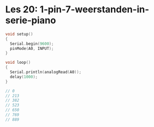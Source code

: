 # Les 20: 1-pin-7-weerstanden-in-serie-piano




```c++
void setup()
{
  Serial.begin(9600);  
  pinMode(A0, INPUT);
}

void loop()
{
  Serial.println(analogRead(A0));
  delay(1000);
}

// 0
// 213
// 382
// 523
// 650
// 769
// 889
```